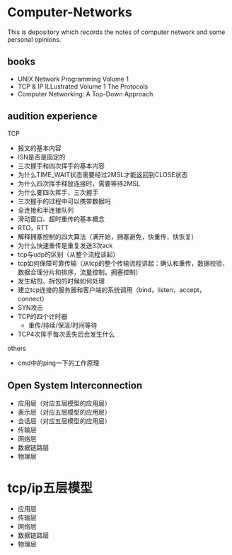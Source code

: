 # Computer-Networks

This is depository which records the notes of computer network and some personal opinions.



## books

- UNIX Network Programming Volume 1
- TCP & IP ILLustrated Volume 1 The Protocols
- Computer Networking: A Top-Down Approach



## audition experience

TCP

- 报文的基本内容
- ISN是否是固定的
- 三次握手和四次挥手的基本内容
- 为什么TIME_WAIT状态需要经过2MSL才能返回到CLOSE状态
- 为什么四次挥手释放连接时，需要等待2MSL
- 为什么要四次挥手，三次握手
- 三次握手的过程中可以携带数据吗
- 全连接和半连接队列
- 滑动窗口、超时重传的基本概念
- RTO，RTT
- 解释拥塞控制的四大算法（满开始，拥塞避免，快重传，快恢复）
- 为什么快速重传是重复发送3次ack
- tcp与udp的区别（从整个流程谈起）
- tcp如何保障可靠传输（从tcp的整个传输流程讲起：确认和重传，数据校验，数据合理分片和排序，流量控制，拥塞控制）
- 发生粘包、拆包的时候如何处理
- 建立tcp连接的服务器和客户端的系统调用（bind，listen，accept，connect）
- SYN攻击
- TCP的四个计时器
  - 重传/持续/保活/时间等待
- TCP4次挥手每次丢失后会发生什么



others

- cmd中的ping一下的工作原理





## Open System Interconnection

- 应用层（对应五层模型的应用层）
- 表示层（对应五层模型的应用层）
- 会话层（对应五层模型的应用层）
- 传输层
- 网络层
- 数据链路层
- 物理层



# tcp/ip五层模型

- 应用层
- 传输层
- 网络层
- 数据链路层
- 物理层
